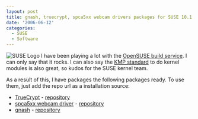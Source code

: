 ```yaml
---
layout: post
title: gnash, truecrypt, spca5xx webcam drivers packages for SUSE 10.1
date: '2006-06-12'
categories:
  - SUSE
  - Software
---
```


![SUSE Logo][9] I have been playing a lot with the [OpenSUSE build service][7]. I can only say that it rocks. I can also say the [KMP standard][8] to do kernel modules is also great, so kudos for the SUSE kernel team.

As a result of this, I have packages the following packages ready. To use them, just add the repo url as a installation source:

* [TrueCrypt][1] - [repository][4]  
* [spca5xx webcam driver][3] - [repository][3]  
* [gnash][5] - [repository][6]

[1]: http://www.truecrypt.org  
 [2]: http://mxhaard.free.fr/download.html  
 [3]: http://software.opensuse.org/download/drivers:/webcam/SUSE_Linux_10.1/  
 [4]: http://software.opensuse.org/download/security:/crypto/SUSE_Linux_10.1/  
 [5]: http://www.gnu.org/software/gnash/  
 [6]: http://software.opensuse.org/download/gnash/SUSE_Linux_10.1/  
 [7]: http://en.opensuse.org/Build_Service  
 [8]: http://www.suse.de/~agruen/KMPM/KernelModulePackagesManual-CODE10.pdf  
 [9]: http://duncan.mac-vicar.com/icon/32/suse.png

